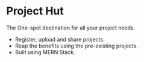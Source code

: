 # Project Hut

The One-spot destination for all your project needs.

- Register, upload and share projects.
- Reap the benefits using the pre-existing projects.
- Built using MERN Stack.
